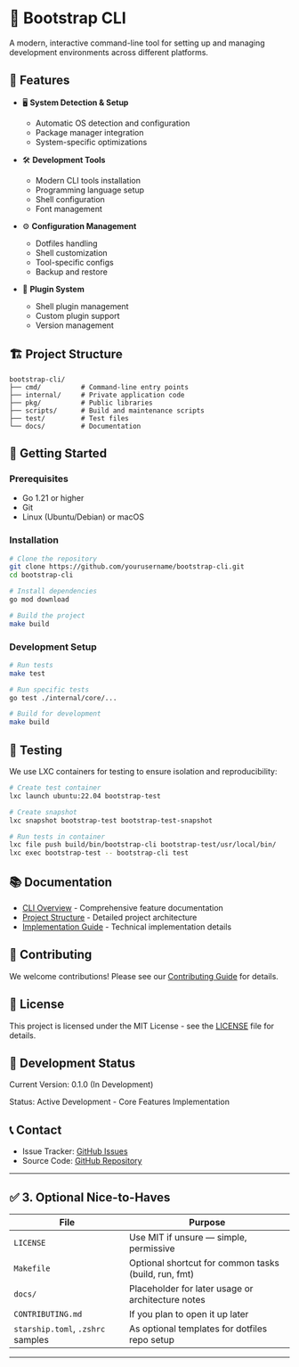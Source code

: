 # 🚀 Bootstrap CLI

A modern, interactive command-line tool for setting up and managing development environments across different platforms.

## 🎯 Features

- 🖥️ **System Detection & Setup**
  - Automatic OS detection and configuration
  - Package manager integration
  - System-specific optimizations

- 🛠️ **Development Tools**
  - Modern CLI tools installation
  - Programming language setup
  - Shell configuration
  - Font management

- ⚙️ **Configuration Management**
  - Dotfiles handling
  - Shell customization
  - Tool-specific configs
  - Backup and restore

- 🔌 **Plugin System**
  - Shell plugin management
  - Custom plugin support
  - Version management

## 🏗️ Project Structure

```
bootstrap-cli/
├── cmd/          # Command-line entry points
├── internal/     # Private application code
├── pkg/          # Public libraries
├── scripts/      # Build and maintenance scripts
├── test/         # Test files
└── docs/         # Documentation
```

## 🚦 Getting Started

### Prerequisites

- Go 1.21 or higher
- Git
- Linux (Ubuntu/Debian) or macOS

### Installation

```bash
# Clone the repository
git clone https://github.com/yourusername/bootstrap-cli.git
cd bootstrap-cli

# Install dependencies
go mod download

# Build the project
make build
```

### Development Setup

```bash
# Run tests
make test

# Run specific tests
go test ./internal/core/...

# Build for development
make build
```

## 🧪 Testing

We use LXC containers for testing to ensure isolation and reproducibility:

```bash
# Create test container
lxc launch ubuntu:22.04 bootstrap-test

# Create snapshot
lxc snapshot bootstrap-test bootstrap-test-snapshot

# Run tests in container
lxc file push build/bin/bootstrap-cli bootstrap-test/usr/local/bin/
lxc exec bootstrap-test -- bootstrap-cli test
```

## 📚 Documentation

- [CLI Overview](docs/CLI_OVERVIEW.md) - Comprehensive feature documentation
- [Project Structure](docs/PROJECT_STRUCTURE.md) - Detailed project architecture
- [Implementation Guide](docs/IMPLEMENTATION.md) - Technical implementation details

## 🤝 Contributing

We welcome contributions! Please see our [Contributing Guide](docs/guides/CONTRIBUTING.md) for details.

## 📝 License

This project is licensed under the MIT License - see the [LICENSE](LICENSE) file for details.

## 🔄 Development Status

Current Version: 0.1.0 (In Development)

Status: Active Development - Core Features Implementation

## 📞 Contact

- Issue Tracker: [GitHub Issues](https://github.com/yourusername/bootstrap-cli/issues)
- Source Code: [GitHub Repository](https://github.com/yourusername/bootstrap-cli)

---

## ✅ 3. Optional Nice-to-Haves

| File | Purpose |
|------|---------|
| `LICENSE` | Use MIT if unsure — simple, permissive |
| `Makefile` | Optional shortcut for common tasks (build, run, fmt) |
| `docs/` | Placeholder for later usage or architecture notes |
| `CONTRIBUTING.md` | If you plan to open it up later |
| `starship.toml`, `.zshrc` samples | As optional templates for dotfiles repo setup |

---

